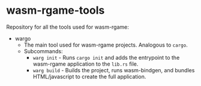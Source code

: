 # wasm-rgame-tools
Repository for all the tools used for wasm-rgame:
* wargo 
  * The main tool used for wasm-rgame projects. Analogous to `cargo`.
  * Subcommands:
    * `warg init` - Runs `cargo init` and adds the entrypoint to the wasm-rgame application to the `lib.rs` file.
    * `warg build` - Builds the project, runs wasm-bindgen, and bundles HTML/javascript to create the full application.
